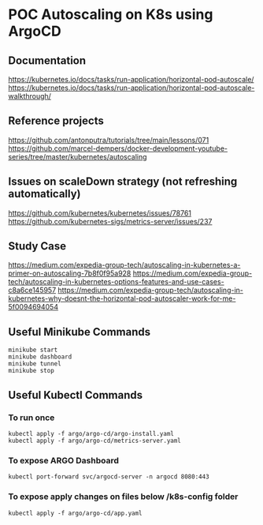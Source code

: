 # POC Autoscaling on K8s using ArgoCD

## Documentation
https://kubernetes.io/docs/tasks/run-application/horizontal-pod-autoscale/
https://kubernetes.io/docs/tasks/run-application/horizontal-pod-autoscale-walkthrough/

## Reference projects
https://github.com/antonputra/tutorials/tree/main/lessons/071
https://github.com/marcel-dempers/docker-development-youtube-series/tree/master/kubernetes/autoscaling

## Issues on scaleDown strategy (not refreshing automatically)
https://github.com/kubernetes/kubernetes/issues/78761
https://github.com/kubernetes-sigs/metrics-server/issues/237

## Study Case
https://medium.com/expedia-group-tech/autoscaling-in-kubernetes-a-primer-on-autoscaling-7b8f0f95a928
https://medium.com/expedia-group-tech/autoscaling-in-kubernetes-options-features-and-use-cases-c8a6ce145957
https://medium.com/expedia-group-tech/autoscaling-in-kubernetes-why-doesnt-the-horizontal-pod-autoscaler-work-for-me-5f0094694054

## Useful Minikube Commands

```
minikube start
minikube dashboard
minikube tunnel
minikube stop
```

## Useful Kubectl Commands

### To run once

```
kubectl apply -f argo/argo-cd/argo-install.yaml
kubectl apply -f argo/argo-cd/metrics-server.yaml
```

### To expose ARGO Dashboard

`
kubectl port-forward svc/argocd-server -n argocd 8080:443
`

### To expose apply changes on files below /k8s-config folder

`
kubectl apply -f argo/argo-cd/app.yaml
`
